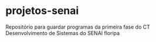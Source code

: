 # projetos-senai
Repositório para guardar programas da primeira fase do CT Desenvolvimento de Sistemas do SENAI floripa
